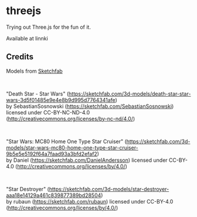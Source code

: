 # threejs

Trying out Three.js for the fun of it. <br>

Available at linnki

## Credits
Models from [Sketchfab](https://sketchfab.com/)

<br>

"Death Star - Star Wars" (https://sketchfab.com/3d-models/death-star-star-wars-3d5f01485e9e4e8b9d995d7764341afe) <br> by SebastianSosnowski (https://sketchfab.com/SebastianSosnowski) licensed under CC-BY-NC-ND-4.0 (http://creativecommons.org/licenses/by-nc-nd/4.0/)

<br>

"Star Wars: MC80 Home One Type Star Cruiser" (https://sketchfab.com/3d-models/star-wars-mc80-home-one-type-star-cruiser-9b5e5e5192f64a7faad93a3bfd2efaf2) <br> by Daniel (https://sketchfab.com/DanielAndersson) licensed under CC-BY-4.0 (http://creativecommons.org/licenses/by/4.0/)

<br>

"Star Destroyer" (https://sketchfab.com/3d-models/star-destroyer-aaa18e14129a461c839877389bd28504) <br> by rubaun (https://sketchfab.com/rubaun) licensed under CC-BY-4.0 (http://creativecommons.org/licenses/by/4.0/)
